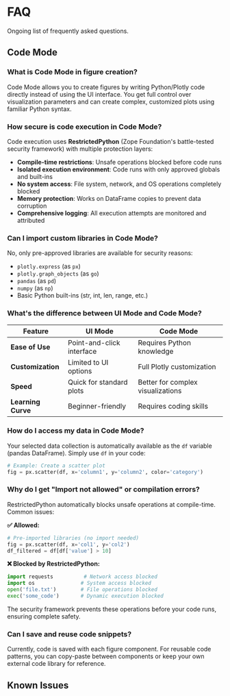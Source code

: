 # FAQ

Ongoing list of frequently asked questions.

## Code Mode

### What is Code Mode in figure creation?

Code Mode allows you to create figures by writing Python/Plotly code directly instead of using the UI interface. You get full control over visualization parameters and can create complex, customized plots using familiar Python syntax.

### How secure is code execution in Code Mode?

Code execution uses **RestrictedPython** (Zope Foundation's battle-tested security framework) with multiple protection layers:
- **Compile-time restrictions**: Unsafe operations blocked before code runs
- **Isolated execution environment**: Code runs with only approved globals and built-ins
- **No system access**: File system, network, and OS operations completely blocked
- **Memory protection**: Works on DataFrame copies to prevent data corruption
- **Comprehensive logging**: All execution attempts are monitored and attributed

### Can I import custom libraries in Code Mode?

No, only pre-approved libraries are available for security reasons:
- `plotly.express` (as `px`)
- `plotly.graph_objects` (as `go`)
- `pandas` (as `pd`)
- `numpy` (as `np`)
- Basic Python built-ins (str, int, len, range, etc.)

### What's the difference between UI Mode and Code Mode?

| Feature | UI Mode | Code Mode |
|---------|---------|-----------|
| **Ease of Use** | Point-and-click interface | Requires Python knowledge |
| **Customization** | Limited to UI options | Full Plotly customization |
| **Speed** | Quick for standard plots | Better for complex visualizations |
| **Learning Curve** | Beginner-friendly | Requires coding skills |

### How do I access my data in Code Mode?

Your selected data collection is automatically available as the `df` variable (pandas DataFrame). Simply use `df` in your code:

```python
# Example: Create a scatter plot
fig = px.scatter(df, x='column1', y='column2', color='category')
```

### Why do I get "Import not allowed" or compilation errors?

RestrictedPython automatically blocks unsafe operations at compile-time. Common issues:

**✅ Allowed:**
```python
# Pre-imported libraries (no import needed)
fig = px.scatter(df, x='col1', y='col2')
df_filtered = df[df['value'] > 10]
```

**❌ Blocked by RestrictedPython:**
```python
import requests          # Network access blocked
import os               # System access blocked
open('file.txt')        # File operations blocked
exec('some_code')       # Dynamic execution blocked
```

The security framework prevents these operations before your code runs, ensuring complete safety.

### Can I save and reuse code snippets?

Currently, code is saved with each figure component. For reusable code patterns, you can copy-paste between components or keep your own external code library for reference.

## Known Issues
